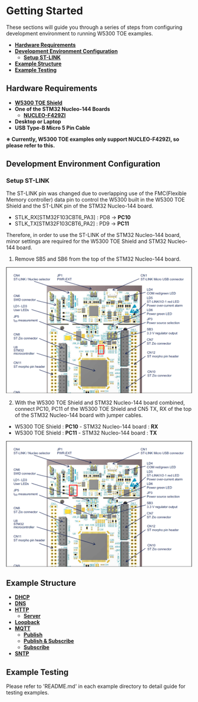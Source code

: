 # Getting Started

These sections will guide you through a series of steps from configuring development environment to running W5300 TOE examples.

- [**Hardware Requirements**](#hardware_requirements)
- [**Development Environment Configuration**](#development_environment_configuration)
    - [**Setup ST-LINK**](#setup_st-link)
- [**Example Structure**](#example_structure)
- [**Example Testing**](#example_testing)



<a name="hardware_requirements"></a>
## Hardware Requirements

- [**W5300 TOE Shield**][link-w5300_toe_shield]
- **One of the STM32 Nucleo-144 Boards**
    - [**NUCLEO-F429ZI**][link-nucleo-f429zi]
- **Desktop or Laptop**
- **USB Type-B Micro 5 Pin Cable**

**※ Currently, W5300 TOE examples only support NUCLEO-F429ZI, so please refer to this.**



<a name="development_environment_configuration"></a>
## Development Environment Configuration



<a name="setup_st-link"></a>
### Setup ST-LINK

The ST-LINK pin was changed due to overlapping use of the FMC(Flexible Memory controller) data pin to control the W5300 built in the W5300 TOE Shield and the ST-LINK pin of the STM32 Nucleo-144 board.

- STLK_RX[STM32F103CBT6_PA3] : PD8 → **PC10**
- STLK_TX[STM32F103CBT6_PA2] : PD9 → **PC11**

Therefore, in order to use the ST-LINK of the STM32 Nucleo-144 board, minor settings are required for the W5300 TOE Shield and STM32 Nucleo-144 board.

1. Remove SB5 and SB6 from the top of the STM32 Nucleo-144 board.

<p align="center"><img src="https://github.com/Wiznet/W5300-TOE-C/blob/main/Static/images/getting_started/stm32_nucleo-144_board_sb5_sb6.png"></p>

2. With the W5300 TOE Shield and STM32 Nucleo-144 board combined, connect PC10, PC11 of the W5300 TOE Shield and CN5 TX, RX of the top of the STM32 Nucleo-144 board with jumper cables.

- W5300 TOE Shield : **PC10** - STM32 Nucleo-144 board : **RX**
- W5300 TOE Shield : **PC11** - STM32 Nucleo-144 board : **TX**

<p align="center"><img src="https://github.com/Wiznet/W5300-TOE-C/blob/main/Static/images/getting_started/stm32_nucleo-144_board_cn5_tx_rx.png"></p>



<a name="example_structure"></a>
## Example Structure

- [**DHCP**][link-dhcp]
- [**DNS**][link-dns]
- [**HTTP**][link-http]
    - [**Server**][link-http_server]
- [**Loopback**][link-loopback]
- [**MQTT**][link-mqtt]
    - [**Publish**][link-mqtt_publish]
    - [**Publish & Subscribe**][link-mqtt_publish_subscribe]
    - [**Subscribe**][link-mqtt_subscribe]
- [**SNTP**][link-sntp]



<a name="example_testing"></a>
## Example Testing

Please refer to 'README.md' in each example directory to detail guide for testing examples.



<!--
Link
-->

[link-w5300_toe_shield]: fill_in_the_blank
[link-nucleo-f429zi]: https://www.st.com/en/evaluation-tools/nucleo-f429zi.html
[link-dhcp]: https://github.com/Wiznet/W5300-TOE-C/tree/main/Examples/dhcp
[link-dns]: https://github.com/Wiznet/W5300-TOE-C/tree/main/Examples/dns
[link-http]: https://github.com/Wiznet/W5300-TOE-C/tree/main/Examples/http
[link-http_server]: https://github.com/Wiznet/W5300-TOE-C/tree/main/Examples/http/server
[link-loopback]: https://github.com/Wiznet/W5300-TOE-C/tree/main/Examples/loopback
[link-mqtt]: https://github.com/Wiznet/W5300-TOE-C/tree/main/Examples/mqtt
[link-mqtt_publish]: https://github.com/Wiznet/W5300-TOE-C/tree/main/Examples/mqtt/publish
[link-mqtt_publish_subscribe]: https://github.com/Wiznet/W5300-TOE-C/tree/main/Examples/mqtt/publish_subscribe
[link-mqtt_subscribe]: https://github.com/Wiznet/W5300-TOE-C/tree/main/Examples/mqtt/subscribe
[link-sntp]: https://github.com/Wiznet/W5300-TOE-C/tree/main/Examples/sntp
